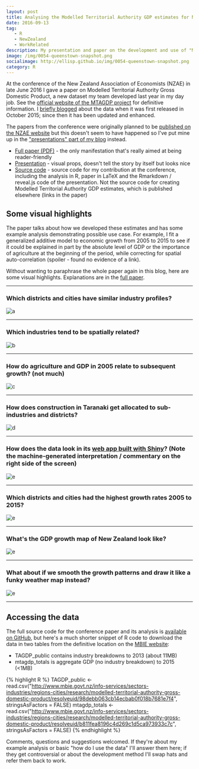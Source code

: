 ```yaml
---
layout: post
title: Analysing the Modelled Territorial Authority GDP estimates for New Zealand
date: 2016-09-13
tag: 
   - R
   - NewZealand
   - WorkRelated
description: My presentation and paper on the development and use of "Modelled Territorial Authority Gross Domestic Product" for New Zealand, as presented to the New Zealand Association of Economists conference in June 2016
image: /img/0054-queenstown-snapshot.png
socialimage: http://ellisp.github.io/img/0054-queenstown-snapshot.png
category: R
---
```


At the conference of the New Zealand Association of Economists (NZAE) in late June 2016 I gave a paper on Modelled Territorial Authority Gross Domestic Product, a new dataset my team developed last year in my day job.  See the [official website of the MTAGDP project](http://www.mbie.govt.nz/info-services/sectors-industries/regions-cities/research/modelled-territorial-authority-gross-domestic-product) for definitive information.  I [briefly blogged](/blog/2015/10/30/MTAGDP) about the data when it was first released in October 2015; since then it has been updated and enhanced.

The papers from the conference were originally planned to be [published on the NZAE website](http://www.nzaeconference.co.nz/presenters-info.cfm) but this doesn't seem to have happened so I've put mine up in the ["presentations" part of my blog](/presentations/index.html) instead.

* [Full paper (PDF)](/presentations/ellis-mtagdp.pdf) - the only manifestation that's really aimed at being reader-friendly
* [Presentation](presentations/ellisp-mtagdp-presentation.html) - visual props, doesn't tell the story by itself but looks nice
* [Source code](https://github.com/ellisp/mtagdp-nzae) - source code for my contribution at the conference, including the analysis in R, paper in LaTeX and the Rmarkdown / reveal.js code of the presentation.  Not the source code for creating Modelled Territorial Authority GDP estimates, which is published elsewhere (links in the paper)

## Some visual highlights
The paper talks about how we developed these estimates and has some example analysis demonstrating possible use case.  For example, I fit a generalized additive model to economic growth from 2005 to 2015 to see if it could be explained in part by the absolute level of GDP or the importance of agriculture at the beginning of the period, while correcting for spatial auto-correlation (spoiler - found no evidence of a link). 

Without wanting to paraphrase the whole paper again in this blog, here are some visual highlights.  Explanations are in the [full paper](/presentations/ellis-mtagdp.pdf).

-------------------

### Which districts and cities have similar industry profiles?
![a](/img/0054-ta-associations.svg)

-------------------

### Which industries tend to be spatially related?
![b](/img/0054-industry-associations.svg)

-------------------

### How do agriculture and GDP in 2005 relate to subsequent growth? (not much)
![c](/img/0054-scatter-2005-v-growth.svg)

-------------------

### How does construction in Taranaki get allocated to sub-industries and districts?
![d](/img/0054-sankey_taranakiConstruction.svg)

-------------------

### How does the data look in its [web app built with Shiny](http://www.mbie.govt.nz/info-services/sectors-industries/regions-cities/research/modelled-territorial-authority-gross-domestic-product/interactive-web-tool)? (Note the machine-generated interpretation / commentary on the right side of the screen)
![e](/img/0054-queenstown-snapshot.png)

-------------------

### Which districts and cities had the highest growth rates 2005 to 2015?
![e](/img/0054-dotcagr10.svg)

-------------------

### What's the GDP growth map of New Zealand look like?
![e](/img/0054-gdp-pp-map.svg)

-------------------

### What about if we smooth the growth patterns and draw it like a funky weather map instead?
![e](/img/0054-growth0513.svg)

-------------------

## Accessing the data

The full source code for the conference paper and its analysis is [available on GitHub](https://github.com/ellisp/mtagdp-nzae), but here's a much shorter snippet of R code to download the data in two tables from the definitive location on the [MBIE website](http://www.mbie.govt.nz/info-services/sectors-industries/regions-cities/research/modelled-territorial-authority-gross-domestic-product/data-download):

* TAGDP_public contains industry breakdowns to 2013 (about 11MB)
* mtagdp_totals is aggregate GDP (no industry breakdown) to 2015 (<1MB)

{% highlight R %}
    TAGDP_public <- read.csv("http://www.mbie.govt.nz/info-services/sectors-industries/regions-cities/research/modelled-territorial-authority-gross-domestic-product/resolveuid/98debb063cb14ecbab0f018b7681e7f4",
                   stringsAsFactors = FALSE)
    mtagdp_totals <- read.csv("http://www.mbie.govt.nz/info-services/sectors-industries/regions-cities/research/modelled-territorial-authority-gross-domestic-product/resolveuid/b811fea8196c4d269c1d5ca973933c7c",
                              stringsAsFactors = FALSE)
{% endhighlight %}							  
							 
Comments, questions and suggestions welcomed.  If they're about my example analysis or basic "how do I use the data" I'll answer them here; if they get controversial or about the development method I'll swap hats and refer them back to work.